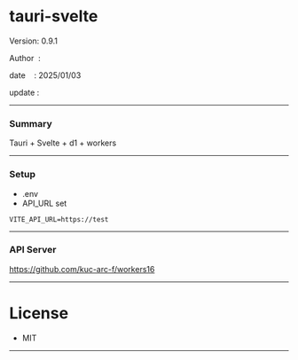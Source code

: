 ﻿# tauri-svelte

 Version: 0.9.1

 Author  : 

 date    : 2025/01/03

 update  :

***
### Summary

Tauri + Svelte + d1 + workers

***
### Setup

* .env
* API_URL set

```
VITE_API_URL=https://test
```

***
### API Server

https://github.com/kuc-arc-f/workers16

***
# License

* MIT

***

